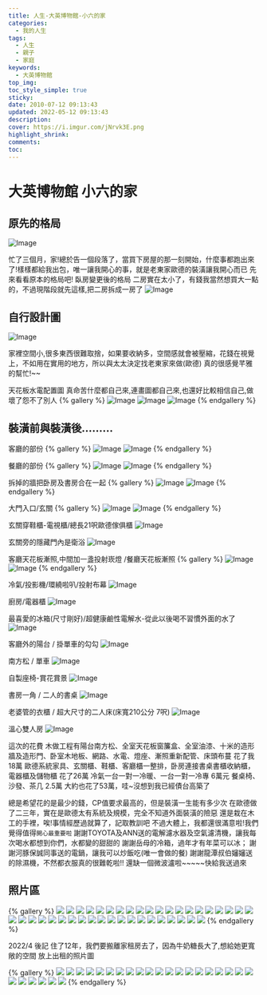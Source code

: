 ```yaml
---
title: 人生-大英博物館-小六的家
categories:
  - 我的人生
tags:
  - 人生
  - 親子
  - 家庭
keywords:
  - 大英博物館
top_img:
toc_style_simple: true
sticky: 
date: 2010-07-12 09:13:43
updated: 2022-05-12 09:13:43
description:
cover: https://i.imgur.com/jNrvk3E.png
highlight_shrink:
comments:
toc:
---
```


# 大英博物館 小六的家

## 原先的格局

![Image](https://i.imgur.com/n3x3M0D.png)

忙了三個月，家!總於告一個段落了，當買下房屋的那一刻開始，什麼事都跑出來了!樣樣都給我出包，唯一讓我開心的事，就是老東家歐德的裝潢讓我開心而已
先來看看原本的格局吧!
臥房變更後的格局
二房實在太小了，有錢我當然想買大一點的，不過現階段就先這樣,把二房拆成一房了
![Image](https://i.imgur.com/LGT238L.png)

## 自行設計圖

![Image](https://i.imgur.com/LjQfiHL.png)

家裡空間小,很多東西很難取捨，如果要收納多，空間感就會被壓縮，花錢在視覺上，不如用在實用的地方，所以與太太決定找老東家來做(歐德)
真的很感覺芊雅的幫忙!~~

天花板水電配置圖 真命苦什麼都自己來,連畫圖都自己來,也還好比較相信自己,做壞了怨不了別人
{% gallery %}
![Image](https://i.imgur.com/btUvgCG.png)
![Image](https://i.imgur.com/DlGMa4O.png)
![Image](https://i.imgur.com/jTI1PtK.png)
{% endgallery %}

## 裝潢前與裝潢後.........
客廳的部份
{% gallery %}
![Image](https://i.imgur.com/U7wCjgh.png)
![Image](https://i.imgur.com/GF2UpdL.png)
{% endgallery %}

餐廳的部份
{% gallery %}
![Image](https://i.imgur.com/nqpHo0G.png)
![Image](https://i.imgur.com/HBBsLAJ.png)
{% endgallery %}

拆掉的牆把卧房及書房合在一起
{% gallery %}
![Image](https://i.imgur.com/tO8aCxj.png)
![Image](https://i.imgur.com/yCP9uxg.png)
{% endgallery %}

大門入口/玄關
{% gallery %}
![Image](https://i.imgur.com/4oYO8kS.png)
![Image](https://i.imgur.com/P7Bf6gN.png)
{% endgallery %}

玄關穿鞋櫃-電視櫃/總長21呎歐德傢俱櫃
![Image](https://i.imgur.com/S5KcMjc.png)

玄關旁的隱藏門內是衛浴
![Image](https://i.imgur.com/F4bOzhJ.png)

客廳天花板漸照,中間加一盞投射崁燈 /餐廳天花板漸照
{% gallery %}
![Image](https://i.imgur.com/tdBDtYb.png)
![Image](https://i.imgur.com/XSbnHej.png)
{% endgallery %}

冷氣/投影機/環繞啦叭/投射布幕
![Image](https://i.imgur.com/T73mUYh.png)

廚房/電器櫃
![Image](https://i.imgur.com/8AItrEI.png)

最喜愛的冰箱(尺寸剛好)/超健康鹼性電解水-從此以後喝不習慣外面的水了
![Image](https://i.imgur.com/VTtmgIs.png)

客廳外的陽台 / 掛單車的勾勾
![Image](https://i.imgur.com/o0sw7QJ.png)

南方松 / 單車
![Image](https://i.imgur.com/O3qjK8d.png)

自製座椅-賞花賞景
![Image](https://i.imgur.com/jNrvk3E.png)

書房一角 / 二人的書桌
![Image](https://i.imgur.com/U8HSIM9.png)

老婆管的衣櫃 / 超大尺寸的二人床(床寬210公分 7呎)
![Image](https://i.imgur.com/PkIPsDQ.png)

溫心雙人房
![Image](https://i.imgur.com/TYCNBaG.png)

這次的花費
木做工程有陽台南方松、全室天花板窗簾盒、全室油漆、十米的造形牆及造形門、卧室木地板、網路、水電、燈座、漸照重新配管、床頭布蔓
花了我18萬
歐德系統家具、玄關櫃、鞋櫃、客廳櫃一整排，卧房連接書桌書櫃收納櫃，電器櫃及儲物櫃
花了26萬
冷氣一台一對一冷暖、一台一對一冷專 6萬元
餐桌椅、沙發、茶几 2.5萬
大約也花了53萬，哇~沒想到我已經債台高築了

總是希望花的是最少的錢，CP值要求最高的，但是裝潢一生能有多少次
在歐德做了二三年，實在是歐德太有系統及規模，完全不知道外面裝潢的險惡
還是栽在木工的手裡，唉!事情經歷過就算了，記取教訓吧
不過大體上，我都還很滿意啦!我們覺得值得`開心最重要啦`
謝謝TOYOTA及ANN送的電解濾水器及空氣濾清機，讓我每次喝水都想到你們，水都變的甜甜的
謝謝岳母的冷箱，過年才有年菜可以冰；
謝謝河豚保誠同事送的電鍋，讓我可以炒飯吃(唯一會做的餐)
謝謝龍潭叔伯嬸嬸送的除濕機，不然都衣服真的很難乾啦!!
還缺一個微波瀘啦~~~~~快給我送過來

## 照片區

{% gallery %}
![](https://lh3.googleusercontent.com/kCovX8qfXKX3eHij9AgU123slpNyW-fPtfBZ3GAPqpBFmrHjZ4MJI7N5lFqjN_AF5FU_Bvsa79F4nI75Fh_l4tIkBvMaadDsUYl36d5OjsD92fLZq0f45A_W8EC0m_y109qOvdPAjWg=w1920-h1080)
![](https://lh3.googleusercontent.com/9aft3aGYGaewzASz9v6j0scbwKDISxUkLvfeOS9_IxfiZlsoshRkLe0NT4nQTaZBS6_caVxOG0l6fxtmw_iirFyrfLKdLlzNgwQk6NTfmVgTf-e1cESvMu-Yp78FGfTcHf9ORivGPnc=w1920-h1080)
![](https://lh3.googleusercontent.com/V12h_lCIOre5siCUbwRK2cvNTlBrgAaNi0rFXqWoDQ8DWNJkPnJ95IoTiKTfxqtbGFc3_1D7-ouYRKbiZwwWLuWKnurvcqOQQk85vMXyOl4-7sZoVBPFohFexY9Z0n9630OO4o9DCTM=w1920-h1080)
![](https://lh3.googleusercontent.com/yQiro3LQkdOxlKdrWIUCgNOmPxUZCRejSrdNeZ8yry-g2zLIz8w8axxr6EKOe5Go7J-k6BlNEFuB7agot7PppZsdkbWDq8ol86E7TmdkUgofgr3M_vNYcLXBkwboXlZr3JqvFNrdviE=w1920-h1080)
![](https://lh3.googleusercontent.com/ztEnfetFRHMlfjcegBhWJl3Z7Yp63GGXLBY14oflEZj-yBBnnBLMpmRj3_2hjIq7J10pxmGlmSICx0b0oWSjL0meBHSIF60KINTDsRBNr4gPwSbsjg22Ih81vn-kPi10yt0UuZlnf9s=w1920-h1080)
![](https://lh3.googleusercontent.com/CkEg8_y90-8Vi7h1bG1xiUnfOwQJ6Kkt4LYDznoYyFYBgTBKj3cNFiElPEK8VS8wiGzb-B3-A-0fqzAcmjb-4-ZIgNMIXFGj2qd6AnQkxb0n_iwawxsgJ5cWp5HG9DoXWZ0rSXWPfxk=w1920-h1080)
![](https://lh3.googleusercontent.com/qbT8e0-L9Vp6Kf7QKGak-GgYgi96VgRMDG-ADYPd7iZ9MWlvBDF6SpomO7eFEMSiqdlo3W1pyQJFedCLESkeG7yz41EbkPUnmBTnQ52tmwxcL_QHoFXITFUOTdAiEGHQ8zNeXpwq70w=w1920-h1080)
![](https://lh3.googleusercontent.com/L0wP6NiI2uKIRRXqF5qwsTTZIwUC85tfGKFR_EjJl0k3t3V5rGympFo0XiYXLq0lEaEeWUAD8Evd5keZcfOa04h0IDDxDz_wAgxQvTs9n3eMWtjOFzh2vLiGBq3B9zYx6fHjS6bXLuY=w1920-h1080)
![](https://lh3.googleusercontent.com/NG7FLxksceWZrxXQFEj1BKhfqIai8B5pQPoSbBzS3m-KZbhCQFZj9rWmGgnKNU4jcI_jbsuHl_1jhGF-0v9xE9K3t6YU2VBNGtMttQk3raPCvKCkbBCAYVQnIcCp3V3YGetyNvSvUXg=w1920-h1080)
![](https://lh3.googleusercontent.com/OV1x0wrEUUjCZZFSMI-Db3C5Bd6bZ_ImEa7nvAJ3kQ5NfFmXQc13lAab_nrMgJOxOAz9jgkMgHYSYpyW2cSjKHJJImSmDkJtfTr5rSwe_Z0NqoVE6-7JDM_41-NEQYgcj-bSOc_ZpG0=w1920-h1080)
![](https://lh3.googleusercontent.com/R8EouTOw3LTC7nSqt_NwACdojA9f-QvTkZttY2-jduCWO_hm6LYm0lqRbJbX3HoxzSbvTTpYE1rPrg3IRrkBL6ENM8MV4KN6CIze_ICRszz25E9XUkQSsH2w78b6cA5Khy03F6Obksc=w1920-h1080)
![](https://lh3.googleusercontent.com/CDuj6g4ONpVR-5gI8tPpCL6RrHbSNuX2cg0RzV9w_-xk35UsfeOtw7el-GrFC1SpKTae_X0cNNXhP10u1JEytuERV8ivipCq0wrhDR68yFzrSIsOBl3lryqCngDOoKmsEU6a3MgmA3w=w1920-h1080)
![](https://lh3.googleusercontent.com/aEs5E6ASBnzFOWhAMPBtoCmYAQCg028tOC26oEYAVLM_yB0FoJfuBC5-ACQlotSvnxF9yEb-E-oyp7Kh-keqpId6Xwj6FODX0OheO_2jmPwv-jKM6VbwlzwsRV_RHZKUqRykARq1CII=w1920-h1080)
![](https://lh3.googleusercontent.com/PCELc7hjn3m9L13jnuSgN-aFhyVjnhxOe5M3nTGsvU6ahwxhYuYppC_vgT3pLxNeTX9yTv-NIvAnddOCcyQInXdNL4dEkfePhkxc-d6WIH936lzv3DEK4Be_6KA-5DQ6yr-rIk0QWE8=w1920-h1080)
![](https://lh3.googleusercontent.com/URhWVZNJKMqZgpqbEgWAU6pRt9bQFEOaP5xQXWeVUdljY_fYv7ezhFJqjg9gAmC_qgA7yWWUw6Ada-QWXPsPl78XrBWA-VPRxykyWUUAro4hTb1hcPAy5pCOv7FuxWV3YvA6OnI96vs=w1920-h1080)
![](https://lh3.googleusercontent.com/afi4M9W07qU8HertiZtDTk7JJOZdqUwf7iAfvf-HVq9li0YzupCmyQxKff_VMz2Rer-pLrjXB_L0w51XQdz9Wf7Sf4OlAoz9WDuCfQtnHfJ8TAMhI-F35UEoy5jCMdR954nVdCPVFUk=w1920-h1080)
![](https://lh3.googleusercontent.com/QTSUQXjtHE-osjzHtF7AEDY_r-Iy0AxrRCD2lpzjjCZ7sR1SKSY_RYGqY-xL9KnpooClvaNX2Oj6ZgBPKNT78BV5UB2az5U9r6Xp3ooNliHpYtRjTq_3Rm5sNWfInH-4Lhl5SY7GNEM=w1920-h1080)
![](https://lh3.googleusercontent.com/aL73AtL4wKMEeFTmWQ8fR0x3BNnyBf7BckkSisLlasiSr5sx5NVOosNTAjdC5pndYh7B7h3zd7fl0L0znqwY1Qo1Bn9ypPl-MXAXNwVVi4VYHoWpQ_GKiN1hydYqtYDyAJXrPmNje50=w1920-h1080)
![](https://lh3.googleusercontent.com/v_iuKvfSB3zSMFDEwjzbRqTyu6LtcthvHF1KE6gkMnqTLe-uc3tWw0QFpVSa-M2e8mVMQ52_hqJHiv_CfD8rx9iyc6piglTdfE9rx_NhVUVNzLkaqElxYbl0b9HlfITvO1_d4lvSBrQ=w1920-h1080)
![](https://lh3.googleusercontent.com/prE7ZcVtiXDiT64eHHFqXmISNC9Yxmg_c_MK_QMvEBJKm2fUaP1-6t0iafxhJlIZWM6qTiinh00Sf8qpZJiLYll2wze642zWQHwLILuhweA6qD9w_NHxwDk9eOqU3JzbWgoAGYkYMA8=w1920-h1080)
![](https://lh3.googleusercontent.com/eGgdZeRsk-bUuHzUusMjVD9PxxvTLE8kx_Tot3oph5bndokm3JwW-zNmtGJ-N_XbCMV199DIlnaxlxRQcuafsR59WLp1bEXpYKllnKvvUAF7n2h67CefPwqiA51WCJZsj_nB5Muter4=w1920-h1080)
![](https://lh3.googleusercontent.com/YYzfpoBzSOP3N6YYA0_Dwdtwze7gXmWXtr3t2quCFWy784ZhRhFQLm5EVxe7NTkC6PAjGw-9zkmyAvBjN89qKkWnk-7R_d6Y7bJcVJnoayHEuSfzcbWF4-FfnNvSe2QQsRCeUJ5m7Ws=w1920-h1080)
![](https://lh3.googleusercontent.com/hH1thLlIJr8x1WcjwIQCWI0lNgbDmRSfV8RWlsOj_p6lCZHWC9zymfbgYt2ib6Jrf5jt5TrooIJ8zj8epF6vBhXNBd13EC_OkPM9hqJW0ZlttUr3EciALPTefUR4KsxHKErQRox1JhY=w1920-h1080)
![](https://lh3.googleusercontent.com/BtPCBIWo5TxbJP_LLQ78Owu8tJRD5Js3B-kBGeEhR38hw0UYTIvz4_iHEkonc1KXHPftFe1NJIdiio-1bqfBS93TxpXxOrjp92hGfqvN_PBKE6SxSGoqlU5ExRiYp9IeoPLyYMw5Vk0=w1920-h1080)
![](https://lh3.googleusercontent.com/EB85A--S1clUsHoK0oqRT2gIAO87flWcIDEaP5Biywl_TA5lk_v4A6_VlVWGoJ4EIXV_IW5FVVSabC4VLXUh93MhRkDLA5L5H79Eii7-HTjQgeqHT0sNmC5Xih5aRZOdTCU-81jRK2k=w1920-h1080)
![](https://lh3.googleusercontent.com/Y83MQVgTxp_UbZaGz_Kx6U0gwhUGqzVBffXRfY4RvAk0R_U4fT_aHuBNSbSMBPorTofp8ADMTTkQcosZXPkN2j4OtqV84H217YsOifHlfeoVhFXZbht1WnCmpVTICa17UYhabF_Xgak=w1920-h1080)
![](https://lh3.googleusercontent.com/Ys7eEto3Mqsv25JpOuTdT0Fp9pmMjqnrq0QWf3_g8VLYV4yF7G-1WY8oE01UYJeD74PTsRevFJXZL3zk2pA6MxMVS7r_ubPNDW0ufx1Ryg-ZgkxJcjFY6oxsjFT50r0uWHWyPToDubM=w1920-h1080)
![](https://lh3.googleusercontent.com/4LUXlgWyNGWDdb9Bztkqn3qmD_MyfmTwRTCoVliIiOSDXcUwMQAGcRILaXZSQorVVPH0tasXzRl4Wbq92rADGoi1skIBfMuGYBdc-b5kD7vkKieiK6DnRVRiZ70qVUhPcrhoa0pPa4s=w1920-h1080)
![](https://lh3.googleusercontent.com/rHKeU_z0BEcZML-6Ilq3hHPPqfbDgqfLJLrUghUBZiBQwIQiu-qDB1VAn25uubyp92nWvbhyRhRweK9QQkn6-64erQ4faFMr9xpJny8uSnMEkvRMhN2VByadD0tgSc3q5viqGmF90Y0=w1920-h1080)
![](https://lh3.googleusercontent.com/q5XFGxZDVQ0XK6177ZmBjKmpcFUzQdHDXN_GmM-No8OlueyelTdIWjcbqFebNFAHUJSnjkgXmiGoi7uDHVpdgbCGVV69XnrtKPfyU84L6FxQoORY_hK2Rhhu2uvwpkCm810PamIFclo=w1920-h1080)
![](https://lh3.googleusercontent.com/AUc_Sw0gVTAtdkSjdhBZRW-AHs4VrGimt8jfqjMixdrFFvaEwvbTUbbMsE3P7L6P9KXyDN3ZMxZrVP0wAUkaXFXmI0smfMxo1PJYL5212yavWFpYy_mZCngPR2dS0juhqB41y4ck-P0=w1920-h1080)
![](https://lh3.googleusercontent.com/6DPtR_wKqI7o8d9UYDKf7cp4_C7We8RNO2TgcLAdaSPHU6VhMdqHM1extmgbgaVCJO52xIsm1sYWTLlX2lmXr7Z6Cma5VQZFiVCN0hqjQ1RkuETb6K2P96APMI48f7h6zjNC-mz5ztw=w1920-h1080)
![](https://lh3.googleusercontent.com/jvkF0dRL9m_POLHhosakv_q97Qe5_oGjpdA7uYRciDm4IALkON5D2fRpWi8z2c7g0xECwZbyRIJUS9boLCsAa0g2VXwaYoLBE_pQc6C7V71KPDpaMZP2OOju5_B3Vf9akHPW75_IuVE=w1920-h1080)
![](https://lh3.googleusercontent.com/CEKHLfCOchWviu2DIiJ6JO7ynd55YUz92CI6dFelSZK1sGhtveAfob6b4kmAiSaFNt7k8lSE73nuFlKRC0_BaAHnfjoPWpnkINk1IXdHXbAUZ8WSx4h8SvvHynWdQNorC87ebYApGYQ=w1920-h1080)
![](https://lh3.googleusercontent.com/yWZJDnDS90VDZerQ5fgBeWAoOk4t5-lsTkkMYdz_DqXkap6Usn9AA-REYeoyjA8tHH5oMUz5OVj5UtlBg_tXhl-oZO7vTEu6knCOzEBLLJkPK9ktFauW6aJlwVrCoA2nNCLLWoLe_YQ=w1920-h1080)
![](https://lh3.googleusercontent.com/qiVhtqlKFeNaRYlyo7wqjdW9wV5_tKI0itsF9l187cOpZwkem4sy_VAA4eNh51QfbVVIHyfJTCo-aIwJ5dYiAflQGO72GbQbSDl7DDkwjnekqgeVnZKh8PJF_CfbWC0Jrt7vl72pU-U=w1920-h1080)
![](https://lh3.googleusercontent.com/_5pCOzfEnhoetG-Bvst17Qe-Ulcj3-LlRPT9lhcAmjV7PAx6FogxLmueWXdaKd-PucoWqIh5bMEhq7zs9yQH7DeUg3MtR1RnxPt2Jj91zUOtidUM0t2AwB_x0yLDYoyO_OPj07a77xk=w1920-h1080)
![](https://lh3.googleusercontent.com/xo3QSeFpEc6vrV5v3xSadOqWlOhYAE2fRItKRdlF4Gbs06rC0ADvgbBxJ_tJsHOaH21ZdzAHy-3d8h6FmXOCWn0S60ZeLZh_b408zOFaJkvI9tHS2pZJhiMCT8f_PbzBmjYgwXEhFRE=w1920-h1080)
![](https://lh3.googleusercontent.com/8AFuUQCuYPYWdNeM9MikYMWymbimZWTTS6VLRTylBVz8Q8BwWPYvkczICfN01azvhVFYazVknN0vX1Mki9sKlDn1upZfhEfRB0esIJD1hTyUywiBUmPYgoHXRyh2nYks9RJnmEWta2s=w1920-h1080)
![](https://lh3.googleusercontent.com/e9YjsvjwBa7w-WL2qRq-hBmzN4ct6gnv4mG_2jAJTFIPJeUuAKhjgaPgz1dZX9eCIwxSYccIxHAToWyWbqvJ3ZQy_VXEetF1spjC3I4Mm16Da_79lJASp22wI1QUaMrtXZKjxL3_7Dk=w1920-h1080)
{% endgallery %}

2022/4 後記
住了12年，我們要搬離家租房去了，因為牛奶糖長大了,想給她更寬敞的空間
放上出租的照片圖

{% gallery %}
![](https://lh3.googleusercontent.com/IJLD7t8xDWT4o2RZ-tRbEUB3HfkY3EnrI6VKw5PxQldaw0sxksGm-LfJH7Tb1CsrEcNo87GX2ouK06i_VwidlRhgQGeXsJhLCY6gp67nMFqiycTWlWknCfliHVYh3wrtluKENhmHlCk=w1920-h1080)
![](https://lh3.googleusercontent.com/8eJ5MudkkVGI2nzCcONE2cA0gGaBzxe9cXMtSyKZdxm3b-LTSFE6ejxrbrhfoR8EV565-8gpZBKghfwB-rboIzAw9I-6A3_0yBcoJXQwhwq59TOlgeEYhpdpfTCitxgrOWX6i2NTzgQ=w1920-h1080)
![](https://lh3.googleusercontent.com/sg3_PW9YK_3Cu5Ax9oZHzZgM24ka9qQ1EtTQc7c3IVQw8tkqrUl3gEYaruZFBK9LiFutaxCPFn1HMlRwYFDn-YBkh9vP3QYPrF7jBHefI5FcnSzT-EMY-YKolJ5WG2KSM6SjElZXlH8=w1920-h1080)
![](https://lh3.googleusercontent.com/55IIDMzYtXWdJwKESfeIc-CLsJSjzPk_-ISAbjsXh-bASKrxPrCUvuQuuZYn2bDBPhdcUoC7XeZRQCdPOqjitp6i5WVo0O5DAYbW2eWHXPYsvfiMOCx9oAwwrPOyT9eYzuRWhmKIImI=w1920-h1080)
![](https://lh3.googleusercontent.com/787QIRqNhJabYgGREy0cwzCFxFryCPyPdHwV58qEwqeMhEhtZgD3rq-VVCSZbanq5aBK-O6sH60Y_bd2QSj81WH2xlPFltJNwb9vm-hiJIYii6BiFkG9tV_kIpQ9cMqiKtqDUx6mOE8=w1920-h1080)
![](https://lh3.googleusercontent.com/zHsfOQUFdNFBJH-JXDkcHVqZRUzHJs0vUpDGnGVuYmozlYv-PD-3Didj58i44nG172DfaqvqGyl2Mwv94X4P32PPJ8oM5Uhz5WYf-e5Ta1dkHaakiNeqn6RywLzT8_brsnof7QycRM0=w1920-h1080)
![](https://lh3.googleusercontent.com/n9kHU9KyJWk5a5YiKJkvRlALFRJE-2Hiy4lpTqY6KJ0iWN7B9rf2n6pjkl3Z6KPVOiURPHTzaB-ripYFg7s0xeK4BuHPN64zmImXBI0xzXPCANvBXZYnl46TKaZmDArisBV6L_dr_HQ=w1920-h1080)
![](https://lh3.googleusercontent.com/W6PWjAMoJGv0Di603DedCozrYAyugExR91LSRTHgGGPwBVjYxFyWDHPYf443_zcEM-6eq9cSpjckGRuzB7tSMVQDTPDJirq24exjjHdqVSCqluvu7Od4vF37OQECOtkR_fBHnoIusWg=w1920-h1080)
![](https://lh3.googleusercontent.com/B3XWtXidjZKaD-pkoi-w9rW6-MxWj8pho99e7P3nzL4wiWbckFroY04G1aQEpx38AP7ZOBknRJqcs-HhevRCSjNQ8HtAgWDAaKswDHSA_cwBfa_SB8t3vkLUamrQ6XAXmsqmu63cwtI=w1920-h1080)
![](https://lh3.googleusercontent.com/t_yC2EQ1sM8Q-NgPFDIaoudkzLg7e6NeWZZgkiPKQ4GQC3U6am3HzFFqECpwBLWRd01ZFoQVYEUmehbe70-ofLaeHbu7hRMSW5OtbuzFuVHP60OWLzSZQskLkhmrkyy8zAong08ZiO8=w1920-h1080)
![](https://lh3.googleusercontent.com/YkWbLCKzIQSoT99-bKLaRD-MZ62NSCkrrVqxnluFwhxuEoxtY6PVzw-XPMjAfK1nqvDazdsI8KAuadlXX-RM6qjTkyooHndRUHUh8qdyOnRRq9WDc0QoTIZ4p3H8INEiUoqiA4nvYuQ=w1920-h1080)
![](https://lh3.googleusercontent.com/i3krOdSKwW1V2XMhvXC2lglLo1IIBMW1OR2tJSB7zRTnifbjvDrHHPh84RjnS2QaDOK1UDCY_tXVtzrwYqUhCvftPkamQXINDx_dme5s3uSxmkXXUMlux7fVJfx34K8iYbgzq9uohU4=w1920-h1080)
![](https://lh3.googleusercontent.com/yaCGYzlMW58iZAVPoEOmilLRRTYGcExR8NbB8YhjT7mHtOj3S-jKk8L9NO1b4F5m4p9AbvNF5QfeA36nXVEHsmx2_0zYd00slAjd3FsOdp9fIvACVNGwNGJO3RZ5qXD87_dqh5WBLG4=w1920-h1080)
![](https://lh3.googleusercontent.com/59JTGDVflNLaJS7og2to4zpgBpO5wfkrGZvxsUZBFj4Q8TzDycgIYN-Zp3zZiJFZP3_UrbBIiD838Z9_WaZwx1QwFd7jGevjq0BC3pKkmB9DpqaMIUcra0KPH3jN4cAYqZnVxwX5dGw=w1920-h1080)
![](https://lh3.googleusercontent.com/yHeQNvNXfmHDEFU72xi7ffO5Pufi6aLHXeGZXt7gh0YY_bwP9qaVQjaQWnAqQ0_GtvdlpjrHvAufVs3C1dqJrirtJLJwrhTKp9yb6IAyURJUOR2zYci_e670URq6PTZKL6BUW3bKFU8=w1920-h1080)
![](https://lh3.googleusercontent.com/X_l0UrPcu_bpVozmhOg484Zhwi7ir_OwTU0JSJWm56e1HCbrMPhCTrRlrCWj8X0OW4J8ZSHJ7yP9ENZIMZuNohYHVijRD3qCsBtqDiUo9xl403fBrX6W9t9DRfStpjyoHW9EbSJGWJY=w1920-h1080)
![](https://lh3.googleusercontent.com/xmDkC7ykUrCG57bEVHk6ts97ugL9t1zsKXTpogpu7_7ssM3L_cki2jB_aEZLNL0TdA4HSJF9kEHcOXU1bxGH0_QUmqUVF0PTlpnb-xxQovCWlwXiWt5hwlCcOriT3dxjw5yXNWek4Jk=w1920-h1080)
![](https://lh3.googleusercontent.com/fioKIwFWHVMnLA0uL0YUDKvJj2GtHJ-ENtHW6CcnrXRqDbP6dJWZks2dMP7mqsv3Zt4JiRYjw7DQY573QJM8zA-lTRofq6TrWFpDmQPkLWUhS10X0Kp-TTHQVljwmZV4qV4BzoaUCbY=w1920-h1080)
![](https://lh3.googleusercontent.com/WLXfP5pnksKJtXc5QPbzYEI52HQ4j0upNXr_mhpHEcCM_wyxHm0ZAuDwaVJ19DIBBGiO1oVDFvqd10qPJBDXDCspV33NznqeK-50OXWZpzDpXQJ_cpY7IHaZ5ab-xO7tr0T29bTILdg=w1920-h1080)
![](https://lh3.googleusercontent.com/IEcLrcDZZseLvV4cPXOIC_-dgx-aE7u5zK9disRcKe8MI65MgC3R0q6295L8CAmNS_nZqTKxINiT7bsubynh9hRck_IMnFZqZaZcq4ymIF3FqKvTCZyWO6soXUlEzhWy2Bp5GLQEZOA=w1920-h1080)
![](https://lh3.googleusercontent.com/fK8IlyDLxKP3Dgz9_oJHDZAmwfE8NDUONUB85XO6Q2_hsQjbH13BAByF5QIGMxf0EOpHaH_ybDPN113gtYrc7y1qRUfMwFdDBj1-Ig8YHwIBVV2JIrzUGRwJsy3u7npexpG5yr2GWfk=w1920-h1080)
![](https://lh3.googleusercontent.com/NWn8rPhf-9aZV-jVa8yBu0gQg3hhRDNT8XigbVgtgWSslSs53W8QH-FOO_fw8tP52zewLDrmh7H4H0JJ7i42uSXmNHPH_C7LtRy9Kzd0Fp2zpgKAs4eWBvySBLntY29JBnLAULPIlPA=w1920-h1080)
![](https://lh3.googleusercontent.com/jug8SND117tkm3puaV-bWc57_X6_Byil21757WAJXbmpck8lb6M2MJG3Uk6TZo_eKwfooWqdbeqnvU2j9tbklb9LBmAFbP09VbmWl7GENIhDS3EbAhKmGeIrsHt-HLd1swGMtv0l6Yc=w1920-h1080)
![](https://lh3.googleusercontent.com/L5PvI5_G61HFyDmP-EDWIlG76dK9hEee3ENZfKlUsf7YAqZl3GLi0nh9s7KFmJ5o5P0kp4Ng7O5wSU6aBOAqFPxvBWheDyNSQcWPIT5C9uIpFYbxgwzkdZ3S7bBqPFYytr5zAQvzbZo=w1920-h1080)
![](https://lh3.googleusercontent.com/xNMLBlxmPz8FXVeI7hayAWP1UrOFzJFWSVAg3p1fOSybabkXXYtYAb5K3GcY-wxKNWVTUc5zrD1minYY2MOpXBYfuKbhjXjMcqlpCbcXpOmu-5rRQG0kva0aCTX-vWSgVcFGD6EjBvk=w1920-h1080)
![](https://lh3.googleusercontent.com/ZqgV_xb4ZJimsafINq1pFnJUKuJNcteSeDd7pIUTBF34oR8CwKbjpUoidpVMhtFLhIaeBUJIu5nQfwM8zdgoWKnATQlJCRR7W8jUUcO6YUApk7Qo7iIcpr595z5OEE1qoZs6SxA-w7o=w1920-h1080)
{% endgallery %}

